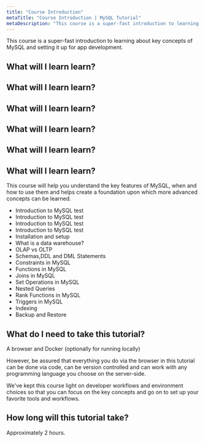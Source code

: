 ```yaml
---
title: "Course Introduction"
metaTitle: "Course Introduction | MySQL Tutorial"
metaDescription: "This course is a super-fast introduction to learning about key concepts of MySQL and setting it up for app development."
---
```


This course is a super-fast introduction to learning about key concepts of MySQL and setting it up for app development.

## What will I learn learn?
## What will I learn learn?
## What will I learn learn?
## What will I learn learn?
## What will I learn learn?
## What will I learn learn?

This course will help you understand the key features of MySQL, when and how to use them and helps create a foundation upon which more advanced concepts can be learned.

- Introduction to MySQL test
- Introduction to MySQL test
- Introduction to MySQL test
- Introduction to MySQL test
- Installation and setup
- What is a data warehouse?
- OLAP vs OLTP
- Schemas,DDL and DML Statements
- Constraints in MySQL
- Functions in MySQL
- Joins in MySQL
- Set Operations in MySQL
- Nested Queries
- Rank Functions in MySQL
- Triggers in MySQL
- Indexing
- Backup and Restore

## What do I need to take this tutorial?

A browser and Docker (optionally for running locally)

However, be assured that everything you do via the browser
in this tutorial can be done via code, can be version controlled and
can work with any programming language you choose on the server-side.

We've kept this course light on developer workflows and
environment choices so that you can focus on the key concepts and
go on to set up your favorite tools and workflows.

## How long will this tutorial take?

Approximately 2 hours.
